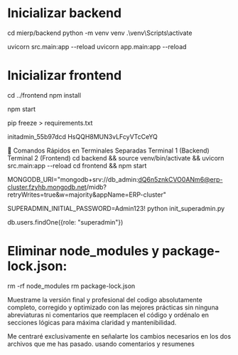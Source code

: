
# Inicializar backend
cd mierp/backend
python -m venv venv
.\venv\Scripts\activate

uvicorn src.main:app --reload
uvicorn app.main:app --reload

# Inicializar frontend
cd ../frontend
npm install

npm start

pip freeze > requirements.txt

initadmin_55b97dcd
HsQQH8MUN3vLFcyVTcCeYQ


📌 Comandos Rápidos en Terminales Separadas
Terminal 1 (Backend)	Terminal 2 (Frontend)
cd backend && source venv/bin/activate && uvicorn src.main:app --reload	cd frontend && npm start



MONGODB_URI="mongodb+srv://db_admin:dQ6n5znkCVO0ANm6@erp-cluster.fzyhb.mongodb.net/midb?retryWrites=true&w=majority&appName=ERP-cluster"


SUPERADMIN_INITIAL_PASSWORD=Admin123!
python init_superadmin.py

db.users.findOne({role: "superadmin"})

# Eliminar node_modules y package-lock.json:
rm -rf node_modules
rm package-lock.json


Muestrame la versión final y profesional del codigo absolutamente completo, corregido y optimizado con las mejores prácticas sin ninguna abreviaturas ni comentarios que reemplacen el código y ordénalo en secciones lógicas para máxima claridad y mantenibilidad.


Me centraré exclusivamente en señalarte los cambios necesarios en los dos archivos que me has pasado. usando comentarios y resumenes